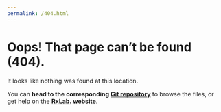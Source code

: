 ```yaml
---
permalink: /404.html
---
```


# Oops! That page can’t be found (404).

It looks like nothing was found at this location.

You can **head to the corresponding [Git repository](https://github.com/RxLaboratory/DuSan)** to browse the files, or get help on the **[RxLab.](https://rxlaboratory.org) website**.

